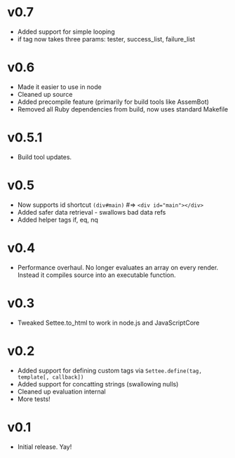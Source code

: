 # v0.7
- Added support for simple looping
- if tag now takes three params: tester, success_list, failure_list

# v0.6
- Made it easier to use in node
- Cleaned up source
- Added precompile feature (primarily for build tools like AssemBot)
- Removed all Ruby dependencies from build, now uses standard Makefile

# v0.5.1
- Build tool updates.

# v0.5
- Now supports id shortcut `(div#main)` #=> `<div id="main"></div>`
- Added safer data retrieval - swallows bad data refs
- Added helper tags if, eq, nq

# v0.4
- Performance overhaul. No longer evaluates an array on every render. Instead it compiles source into an executable function.

# v0.3
- Tweaked Settee.to_html to work in node.js and JavaScriptCore

# v0.2
- Added support for defining custom tags via `Settee.define(tag, template[, callback])`
- Added support for concatting strings (swallowing nulls)
- Cleaned up evaluation internal
- More tests!

# v0.1
- Initial release. Yay!

